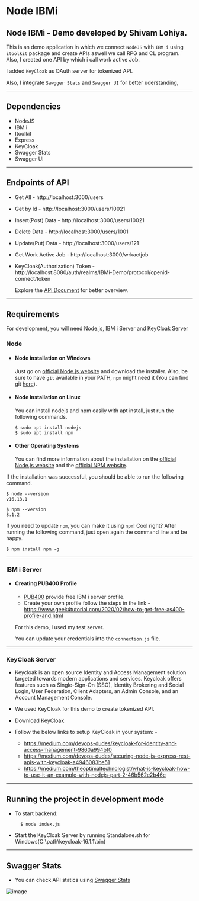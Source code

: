 # Node IBMi

## Node IBMi - Demo developed by Shivam Lohiya.
This is an demo application in which we connect `NodeJS` with `IBM i` using `itoolkit` package and create APIs aswell we call RPG and CL program. Also, I created one API by which i call work active Job. 

I added `KeyCloak` as OAuth server for tokenized API. 

Also, I integrate `Sawgger Stats` and `Swagger UI` for better uderstanding,

---
## Dependencies

- NodeJS
- IBM i
- Itoolkit
- Express
- KeyCloak
- Swagger Stats
- Swagger UI


---
## Endpoints of API

- Get All - http://localhost:3000/users
- Get by Id - http://localhost:3000/users/10021
- Insert(Post) Data - http://localhost:3000/users/10021
- Delete Data - http://localhost:3000/users/1001
- Update(Put) Data - http://localhost:3000/users/121
- Get Work Active Job - http://localhost:3000/wrkactjob
- KeyCloak(Authorization) Token - http://localhost:8080/auth/realms/IBMi-Demo/protocol/openid-connect/token

   Explore the [API Document](https://github.com/Shivampio/Node-IBM-i/blob/main/Node%20-%20IBM%20i.postman_collection.json) for better overview.
---
## Requirements

For development, you will need Node.js, IBM i Server and KeyCloak Server

### Node
- #### Node installation on Windows

  Just go on [official Node.js website](https://nodejs.org/) and download the installer.
Also, be sure to have `git` available in your PATH, `npm` might need it (You can find git [here](https://git-scm.com/)).

- #### Node installation on Linux

  You can install nodejs and npm easily with apt install, just run the following commands.

      $ sudo apt install nodejs
      $ sudo apt install npm

- #### Other Operating Systems
  You can find more information about the installation on the [official Node.js website](https://nodejs.org/) and the [official NPM website](https://npmjs.org/).

If the installation was successful, you should be able to run the following command.

    $ node --version
    v16.13.1

    $ npm --version
    8.1.2

If you need to update `npm`, you can make it using `npm`! Cool right? After running the following command, just open again the command line and be happy.

    $ npm install npm -g

---

### IBM i Server
- #### Creating PUB400 Profile
    - [PUB400](pub400.com) provide free IBM i server profile. 
    - Create your own profile follow the steps in the link - https://www.geek4tutorial.com/2020/02/how-to-get-free-as400-profile-and.html

    For this demo, I used my test server.   

    You can update your credentials into the `connection.js` file. 

---

### KeyCloak Server

   - Keycloak is an open source Identity and Access Management solution targeted towards modern applications and services. Keycloak offers features such as Single-Sign-On (SSO), Identity Brokering and Social Login, User Federation, Client Adapters, an Admin Console, and an Account Management Console.

   - We used KeyCloak for this demo to create tokenized API.

   - Download [KeyCloak](https://www.keycloak.org/downloads)

   - Follow the below links to setup KeyCloak in your system: -
     - https://medium.com/devops-dudes/keycloak-for-identity-and-access-management-9860a994bf0
     - https://medium.com/devops-dudes/securing-node-js-express-rest-apis-with-keycloak-a4946083be51
     - https://medium.com/theoptimaltechnologist/what-is-keycloak-how-to-use-it-an-example-with-nodejs-part-2-46b562e2b46c

---

## Running the project in development mode
- To start backend:

        $ node index.js

- Start the KeyCloak Server by running Standalone.sh for Windows(C:\path\keycloak-16.1.1\bin)

---

## Swagger Stats
- You can check API statics using [Swagger Stats](http://localhost:3000/swagger-stats)

![image](https://user-images.githubusercontent.com/60472008/153750616-7aef1ce6-f8a1-476f-ad24-e62ad21bb6c1.png)
